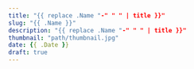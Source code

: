 ```yaml
---
title: "{{ replace .Name "-" " " | title }}"
slug: "{{ .Name }}"
description: "{{ replace .Name "-" " " | title }}"
thumbnail: "path/thumbnail.jpg"
date: {{ .Date }}
draft: true
---
```

